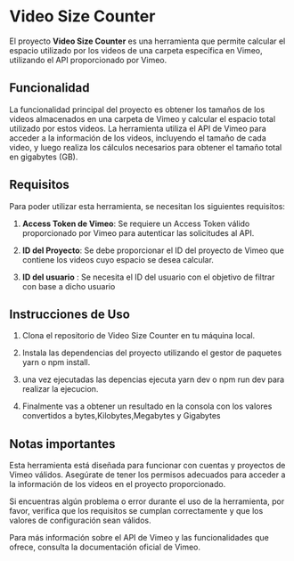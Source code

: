 # Video Size Counter

El proyecto **Video Size Counter** es una herramienta que permite calcular el espacio utilizado por los videos de una carpeta específica en Vimeo, utilizando el API proporcionado por Vimeo.

## Funcionalidad

La funcionalidad principal del proyecto es obtener los tamaños de los videos almacenados en una carpeta de Vimeo y calcular el espacio total utilizado por estos videos. La herramienta utiliza el API de Vimeo para acceder a la información de los videos, incluyendo el tamaño de cada video, y luego realiza los cálculos necesarios para obtener el tamaño total en gigabytes (GB).

## Requisitos

Para poder utilizar esta herramienta, se necesitan los siguientes requisitos:

1. **Access Token de Vimeo**: Se requiere un Access Token válido proporcionado por Vimeo para autenticar las solicitudes al API.

2. **ID del Proyecto**: Se debe proporcionar el ID del proyecto de Vimeo que contiene los videos cuyo espacio se desea calcular.
3. **ID del usuario** : Se necesita el ID del usuario con el objetivo de filtrar con base a dicho usuario

## Instrucciones de Uso

1. Clona el repositorio de Video Size Counter en tu máquina local.

2. Instala las dependencias del proyecto utilizando el gestor de paquetes yarn o npm install.
3. una vez ejecutadas las depencias ejecuta yarn dev o npm run dev para realizar la ejecucion.
4. Finalmente vas a obtener un resultado en la consola con los valores convertidos a bytes,Kilobytes,Megabytes y Gigabytes

## Notas importantes

Esta herramienta está diseñada para funcionar con cuentas y proyectos de Vimeo válidos. Asegúrate de tener los permisos adecuados para acceder a la información de los videos en el proyecto proporcionado.

Si encuentras algún problema o error durante el uso de la herramienta, por favor, verifica que los requisitos se cumplan correctamente y que los valores de configuración sean válidos.

Para más información sobre el API de Vimeo y las funcionalidades que ofrece, consulta la documentación oficial de Vimeo.

